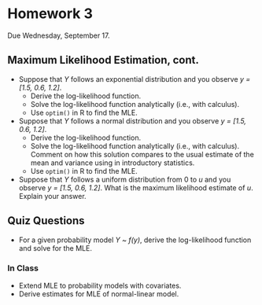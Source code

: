 Homework 3
==========

Due Wednesday, September 17.

## Maximum Likelihood Estimation, cont. 


* Suppose that *Y* follows an exponential distribution and you observe *y = [1.5, 0.6, 1.2]*.
	* Derive the log-likelihood function.
	* Solve the log-likelihood function analytically (i.e., with calculus).
	* Use `optim()` in R to find the MLE.
* Suppose that *Y* follows a normal distribution and you observe *y = [1.5, 0.6, 1.2]*.
	* Derive the log-likelihood function.
	* Solve the log-likelihood function analytically (i.e., with calculus). Comment on how this solution compares to the usual estimate of the mean and variance using in introductory statistics.
	* Use `optim()` in R to find the MLE.
* Suppose that *Y* follows a uniform distribution from 0 to *u* and you observe *y = [1.5, 0.6, 1.2]*. What is the maximum likelihood estimate of *u*. Explain your answer.

## Quiz Questions

* For a given probability model *Y ~ f(y)*, derive the log-likelihood function and solve for the MLE.

### In Class

* Extend MLE to probability models with covariates.
* Derive estimates for MLE of normal-linear model. 